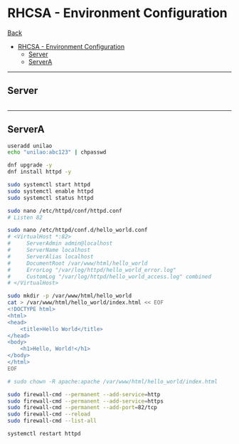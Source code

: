 # RHCSA - Environment Configuration

[Back](../../index.md)

- [RHCSA - Environment Configuration](#rhcsa---environment-configuration)
  - [Server](#server)
  - [ServerA](#servera)

---

## Server

```sh

```

---

## ServerA

```sh
useradd unilao
echo "unilao:abc123" | chpasswd

dnf upgrade -y
dnf install httpd -y

sudo systemctl start httpd
sudo systemctl enable httpd
sudo systemctl status httpd

sudo nano /etc/httpd/conf/httpd.conf
# Listen 82

sudo nano /etc/httpd/conf.d/hello_world.conf
# <VirtualHost *:82>
#     ServerAdmin admin@localhost
#     ServerName localhost
#     ServerAlias localhost
#     DocumentRoot /var/www/html/hello_world
#     ErrorLog "/var/log/httpd/hello_world_error.log"
#     CustomLog "/var/log/httpd/hello_world_access.log" combined
# </VirtualHost>

sudo mkdir -p /var/www/html/hello_world
cat > /var/www/html/hello_world/index.html << EOF
<!DOCTYPE html>
<html>
<head>
    <title>Hello World</title>
</head>
<body>
    <h1>Hello, World!</h1>
</body>
</html>
EOF

# sudo chown -R apache:apache /var/www/html/hello_world/index.html

sudo firewall-cmd --permanent --add-service=http
sudo firewall-cmd --permanent --add-service=https
sudo firewall-cmd --permanent --add-port=82/tcp
sudo firewall-cmd --reload
sudo firewall-cmd --list-all

systemctl restart httpd
```
